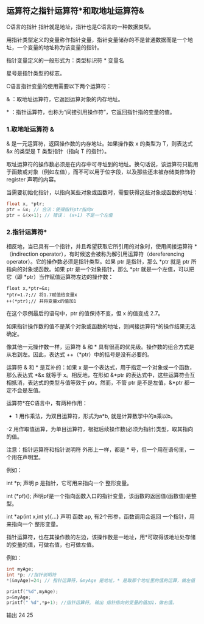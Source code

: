 ## 运算符之指针运算符*和取地址运算符&

C语言的指针
指针就是地址，指针也是C语言的一种数据类型。

用指针类型定义的变量称作指针变量，指针变量储存的不是普通数据而是一个地址，一个变量的地址称为该变量的指针。

指针变量定义的一般形式为：类型标识符 * 变量名

星号是指针类型的标志。

C语言指针变量的使用需要以下两个运算符：

 & ：取地址运算符，它返回运算对象的内存地址。

 \* ：指针运算符，也称为“间接引用操作符”，它返回指针指的变量的值。

### 1.取地址运算符 &
& 是一元运算符，返回操作数的内存地址。如果操作数 x 的类型为 T，则表达式 &x 的类型是 T 类型指针（指向 T 的指针）。

取址运算符的操作数必须是在内存中可寻址到的地址。换句话说，该运算符只能用于函数或对象（例如左值），而不可以用于位字段，以及那些还未被存储类修饰符 register 声明的内容。

当需要初始化指针，以指向某些对象或函数时，需要获得这些对象或函数的地址：
```c
float x, *ptr;
ptr = &x; // 合法：使得指针ptr指向x
ptr = &(x+1); // 错误： (x+1) 不是一个左值
```
### 2.指针运算符*
相反地，当已具有一个指针，并且希望获取它所引用的对象时，使用间接运算符 *（indirection operator），有时候这会被称为解引用运算符（dereferencing operator）。它的操作数必须是指针类型。如果 ptr 是指针，那么 *ptr 就是 ptr 所指向的对象或函数。如果 ptr 是一个对象指针，那么 *ptr 就是一个左值，可以把它（即 *ptr）当作赋值运算符左边的操作数：
```
float x,*ptr=&x;
*ptr=1.7;// 将1.7赋值给变量x
++(*ptr);// 并将变量x的值加1
```
在这个示例最后的语句中，ptr 的值保持不变，但 x 的值变成 2.7。

如果指针操作数的值不是某个对象或函数的地址，则间接运算符*的操作结果无法确定。

像其他一元操作数一样，运算符 & 和 * 具有很高的优先级。操作数的组合方式是从右到左。因此，表达式 ++（*ptr）中的括号是没有必要的。

运算符 & 和 * 是互补的：如果 x 是一个表达式，用于指定一个对象或一个函数，那么表达式 *&x 就等于 x。相反地，在形如 &*ptr 的表达式中，这些运算符会互相抵消，表达式的类型与值等效于 ptr。然而，不管 ptr 是不是左值，&*ptr 都一定不会是左值。

运算符*在C语言中，有两种作用：

- 1 用作乘法，为双目运算符，形式为a*b, 就是计算数学中的a乘以b。

-2 用作取值运算，为单目运算符，根据后续操作数(必须为指针)类型，取其指向的值。

注意：指针运算符和指针说明符
外形上一样，都是 * 号，但一个用在语句里，一个用在声明里。

例如：

int *p; 声明 p 是指针，它可用来指向一个 整形变量。

int (*pf)(); 声明pf是一个指向函数入口的指针变量，该函数的返回值(函数值)是整型。

int *ap(int x,int y){...} 声明 函数 ap, 有2个形参，函数调用会返回 一个指针，用来指向一个 整形变量。

指针运算符，也在其操作数的左边，该操作数是一地址，用*可取得该地址处存储的变量的值，可做右值，也可做左值。

例如：
```c
int myAge;
int *p; //指针说明符
*(&myAge)=24; // 指针运算符，&myAge 是地址，* 是取那个地址里的值的运算，做左值

printf("%d",myAge);
p=&myAge;
printf(" %d",*p+1); //指针运算符, 输出 指针指向的变量的值加1，做右值。
```
输出 24 25